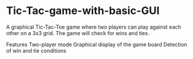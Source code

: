 # Tic-Tac-game-with-basic-GUI

A graphical Tic-Tac-Toe game where two players can play against each other on a 3x3 grid. The game will check for wins and ties.

Features
Two-player mode
Graphical display of the game board
Detection of win and tie conditions
